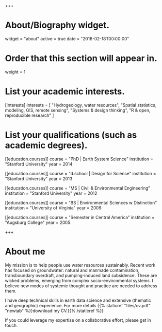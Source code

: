 +++
# About/Biography widget.
widget = "about"
active = true
date = "2018-02-18T00:00:00"

# Order that this section will appear in.
weight = 1

# List your academic interests.
[interests]
  interests = [
    "Hydrogeology, water resources",
    "Spatial statistics, modeling, GIS, remote sensing",
    "Systems & design thinking",
    "R & open, reproducible research"
  ]

# List your qualifications (such as academic degrees).
[[education.courses]]
  course = "PhD | Earth System Science"
  institution = "Stanford University"
  year = 2014

[[education.courses]]
  course = "d.school | Design for Science"
  institution = "Stanford University"
  year = 2013

[[education.courses]]
  course = "MS | Civil & Environmental Engineering"
  institution = "Stanford University"
  year = 2012

[[education.courses]]
  course = "BS | Environmental Sciences w Distinction"
  institution = "University of Virginia"
  year = 2006

 [[education.courses]]
  course = "Semester in Central America"
  institution = "Augsburg College"
  year = 2005
 
+++

# About me

My mission is to help people use water resources sustainably. Recent work has focused on groundwater: natural and manmade contamination, transboundary overdraft, and pumping-induced land subsidence. These are wicked problems, emerging from complex socio-environmental systems. I believe new modes of systemic thought and practice are needed to address them.  

I have deep technical skills in earth data science and extensive (thematic and geographic) experience. For more details {{% staticref "files/cv.pdf" "newtab" %}}download my CV.{{% /staticref %}}

If you could leverage my expertise on a collaborative effort, please get in touch.
